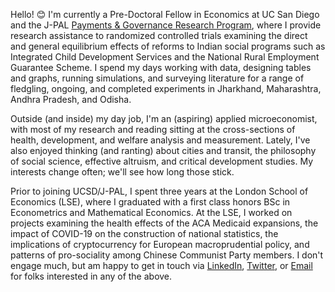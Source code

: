 Hello! 😊 I'm currently a Pre-Doctoral Fellow in Economics at UC San Diego and the J-PAL [Payments & Governance Research Program](https://sites.google.com/ucsd.edu/pgrp/home), where I provide research assistance to randomized controlled trials examining the direct and general equilibrium effects of reforms to Indian social programs such as Integrated Child Development Services and the National Rural Employment Guarantee Scheme. I spend my days working with data, designing tables and graphs, running simulations, and surveying literature for a range of fledgling, ongoing, and completed experiments in Jharkhand, Maharashtra, Andhra Pradesh, and Odisha.

Outside (and inside) my day job, I'm an (aspiring) applied microeconomist, with most of my research and reading sitting at the cross-sections of health, development, and welfare analysis and measurement. Lately, I've also enjoyed thinking (and ranting) about cities and transit, the philosophy of social science, effective altruism, and critical development studies. My interests change often; we'll see how long those stick.

Prior to joining UCSD/J-PAL, I spent three years at the London School of Economics (LSE), where I graduated with a first class honors BSc in Econometrics and Mathematical Economics. At the LSE, I worked on projects examining the health effects of the ACA Medicaid expansions, the impact of COVID-19 on the construction of national statistics, the implications of cryptocurrency for European macroprudential policy, and patterns of pro-sociality among Chinese Communist Party members. I don't engage much, but am happy to get in touch via [LinkedIn](https://www.linkedin.com/in/wilsonkinglse/), [Twitter](https://twitter.com/WilsonMKing), or [Email](mailto:wikingsdomaine@gmail.com) for folks interested in any of the above.
